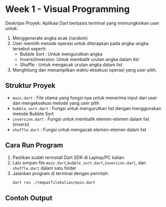 # Week 1 - Visual Programming
Deskripsi Proyek: Aplikasi Dart berbasis terminal yang memungkinkan user untuk:
1. Menggenerate angka acak (random)
2. User memilih metode operasi untuk diterapkan pada angka-angka tersebut seperti:
   - Bubble Sort : Untuk mengurutkan angka
   - Inversi/Inversion: Untuk membalik urutan angka dalam list
   - Shuffle : Untuk mengacak urutan angka dalam list
3. Menghitung dan menampilkan waktu eksekusi operasi yang user pilih.

## Struktur Proyek
- `main.dart` : File utama yang fungsi nya untuk menerima input dari user dan mengeksekusi metode yang user pilih
- `bubble_sort.dart` : Fungsi untuk mengurutkan list dengan menggunakan metode Bubble Sort
- `inversion.dart` : Fungsi untuk membalik elemen-elemen dalam list (inversi)
- `shuffle.dart` : Fungsi untuk mengacak elemen-elemen dalam list

## Cara Run Program
1. Pastikan sudah terinstall Dart SDK di Laptop/PC kalian.
2. Lalu simpan file `main.dart`,`bubble_sort.dart`,`inversion.dart`, dan `shuffle.dart` dalam satu folder
3. Jalankan program di terminal dengan perintah:
   ```bash
   dart run ./tempatfilekalian/main.dart
   ```

## Contoh Output
